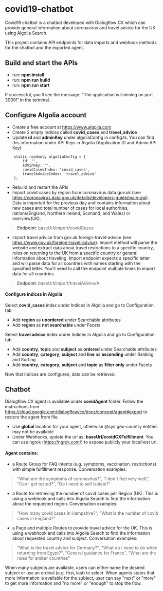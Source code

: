 # covid19-chatbot
Covid19 chatbot is a chatbot developed with Dialogflow CX which can provide general information about coronavirus and travel advice for the UK using Algolia Search.

This project contains API endpoints for data imports and webhook methods for the chatbot and the exported agent.

## Build and start the APIs
- run: **npm install**
- run: **npm run build**
- run: **npm run start**

If successful, you'll see the message: "The application is listening on port 3000!" in the terminal.

## Configure Algolia account
- Create a free account at https://www.algolia.com
- Create 2 empty indices called **covid_cases** and **travel_advice**
- Update **id** and **adminKey** under algoliaConfig in config.ts. You can find this information under API Keys in Algolia (Application ID and Admin API Key)
```
    static readonly algoliaConfig = {
        id: '',
        adminKey: '',
        covidCasesIndex: 'covid_cases',
        travelAdviceIndex: 'travel_advice'
    };
```
- Rebuild and restart the APIs
- Import covid cases by region from coronavirus.data.gov.uk (see https://coronavirus.data.gov.uk/details/developers-guide/main-api). Data is imported for the previous day and contains information about new cases and total number of cases for local authorities, nations(England, Northern Ireland, Scotland, and Wales) or overview(UK). 
> **Endpoint**: baseUrl/import/covidCases
- Import travel advice from gov.uk foreign-travel-advice (see https://www.gov.uk/foreign-travel-advice). Import method will parse the website and extract data about travel restrictions to a specific country, rules on returning to the UK from a specific country or general information about traveling. Import endpoint expects a specific letter and will parse data for all countries with names starting with the specified letter. You'll need to call the endpoint multiple times to import data for all countries.
> **Endpoint**: baseUrl/import/travelAdvice/A

#### Configure indices in Algolia
Select **covid_cases** index under Indices in Algolia and go to Configuration tab
- Add **region** as **unordered** under Searchable attributes
- Add **region** as **not searchable** under Facets

Select **travel advice** index under Indices in Algolia and go to Configuration tab
- Add **country**, **topic** and **subject** as **ordered** under Searchable attributes
- Add **country**, **category**, **subject** and **line** as **ascending** under Ranking and Sorting
- Add **country**, **category**, **subject** and **topic** as **filter only** under Facets

Now that indices are configured, data can be retrieved.

## Chatbot

Dialogflow CX agent is available under **covidAgent** folder. Follow the instructions from https://cloud.google.com/dialogflow/cx/docs/concept/agent#export to restore the agent from file. 
- Use **global** location for your agent, otherwise @sys.geo-country entities may not be available
- Under Webhooks, update the url as: **baseUrl/covidCXFulfillment**. You can use ngrok (https://ngrok.com/) to expose publicly your localhost url.

#### Agent contains:
- a Route Group for FAQ intents (e.g. symptoms, vaccination, restrictions) with simple fulfillment response.
Conversation examples: 
> "What are the symptoms of coronavirus?",
> "I don't feel very well.",
> "Can I get tested?",
> "Do I need to self isolate?"

- a Route for retrieving the number of covid cases per Region (UK). This is using a webhook and calls into Algolia Search to find the information about the requested region.
Conversation examples: 
> "How many covid cases in Hampshire?",
> "What is the number of covid cases in England?"

- a Page and multiple Routes to provide travel advice for the UK. This is using a webhook and calls into Algolia Search to find the information about requested country and subject.
Conversation examples: 
> "What is the travel advice for Germany?",
> "What do I need to do when returning from Egypt?",
> "General guidance for France",
> "What are the rules for amber countries"

When many subjects are available, users can either name the desired subject or use an ordinal (e.g. first, last) to select.
When agents states that more information is available for the subject, user can say "next" or "more" to get more information and "no more" or "enough" to stop the flow.

